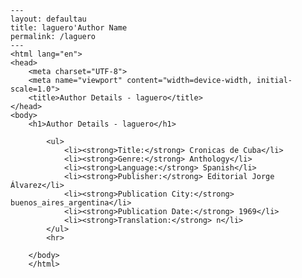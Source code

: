 
    ---
    layout: defaultau
    title: laguero'Author Name 
    permalink: /laguero
    ---
    <html lang="en">
    <head>
        <meta charset="UTF-8">
        <meta name="viewport" content="width=device-width, initial-scale=1.0">
        <title>Author Details - laguero</title>
    </head>
    <body>
        <h1>Author Details - laguero</h1>
        
            <ul>
                <li><strong>Title:</strong> Cronicas de Cuba</li>
                <li><strong>Genre:</strong> Anthology</li>
                <li><strong>Language:</strong> Spanish</li>
                <li><strong>Publisher:</strong> Editorial Jorge Álvarez</li>
                <li><strong>Publication City:</strong> buenos_aires_argentina</li>
                <li><strong>Publication Date:</strong> 1969</li>
                <li><strong>Translation:</strong> n</li>
            </ul>
            <hr>
            
        </body>
        </html>
        